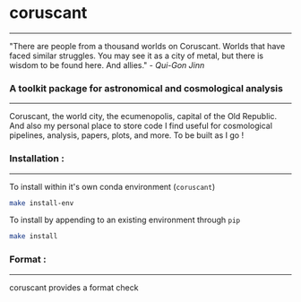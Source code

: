 # coruscant 
---------------------------------------------------------

"There are people from a thousand worlds on Coruscant. Worlds that have faced similar struggles. You may see it as a city of metal, but there is wisdom to be found here. And allies." - *Qui-Gon Jinn*

### A toolkit package for astronomical and cosmological analysis

-----------------------------------------------------------------

Coruscant, the world city, the ecumenopolis, capital of the Old Republic. And also my personal place to store code I find useful for cosmological pipelines, analysis, papers, plots, and more. To be built as I go !


### Installation : 
------------------

To install within it's own conda environment (`coruscant`)
```bash
make install-env
```
To install by appending to an existing environment through `pip`
```bash
make install
```

### Format :
------------
coruscant provides a format check

